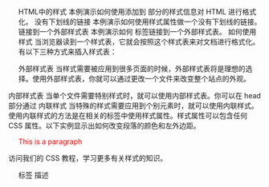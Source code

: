 HTML中的样式
本例演示如何使用添加到 <head> 部分的样式信息对 HTML 进行格式化。
没有下划线的链接
本例演示如何使用样式属性做一个没有下划线的链接。
链接到一个外部样式表
本例演示如何 <link> 标签链接到一个外部样式表。
如何使用样式
当浏览器读到一个样式表，它就会按照这个样式表来对文档进行格式化。有以下三种方式来插入样式表：

外部样式表
当样式需要被应用到很多页面的时候，外部样式表将是理想的选择。使用外部样式表，你就可以通过更改一个文件来改变整个站点的外观。

<head>
<link rel="stylesheet" type="text/css" href="mystyle.css">
</head>
内部样式表
当单个文件需要特别样式时，就可以使用内部样式表。你可以在 head 部分通过 <style> 标签定义内部样式表。

<head>

<style type="text/css">
body {background-color: red}
p {margin-left: 20px}
</style>
</head>
内联样式
当特殊的样式需要应用到个别元素时，就可以使用内联样式。 使用内联样式的方法是在相关的标签中使用样式属性。样式属性可以包含任何 CSS 属性。以下实例显示出如何改变段落的颜色和左外边距。

<p style="color: red; margin-left: 20px">
This is a paragraph
</p>
访问我们的 CSS 教程，学习更多有关样式的知识。

标签	描述
<style>	定义样式定义。
<link>	定义资源引用。
<div>	定义文档中的节或区域（块级）。
<span>	定义文档中的行内的小块或区域。
<font>	规定文本的字体、字体尺寸、字体颜色。不赞成使用。请使用样式。
<basefont>	定义基准字体。不赞成使用。请使用样式。
<center>	对文本进行水平居中。不赞成使用。请使用样式。